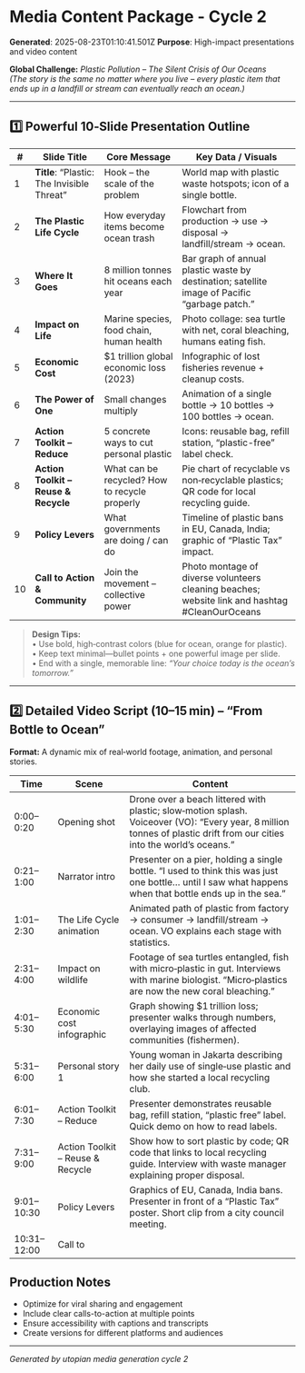# Media Content Package - Cycle 2

**Generated**: 2025-08-23T01:10:41.501Z
**Purpose**: High-impact presentations and video content

**Global Challenge:** *Plastic Pollution – The Silent Crisis of Our Oceans*  
*(The story is the same no matter where you live – every plastic item that ends up in a landfill or stream can eventually reach an ocean.)*

---

## 1️⃣ Powerful 10‑Slide Presentation Outline

| # | Slide Title | Core Message | Key Data / Visuals |
|---|-------------|--------------|--------------------|
| 1 | **Title**: “Plastic: The Invisible Threat” | Hook – the scale of the problem | World map with plastic waste hotspots; icon of a single bottle. |
| 2 | **The Plastic Life Cycle** | How everyday items become ocean trash | Flowchart from production → use → disposal → landfill/stream → ocean. |
| 3 | **Where It Goes** | 8 million tonnes hit oceans each year | Bar graph of annual plastic waste by destination; satellite image of Pacific “garbage patch.” |
| 4 | **Impact on Life** | Marine species, food chain, human health | Photo collage: sea turtle with net, coral bleaching, humans eating fish. |
| 5 | **Economic Cost** | $1 trillion global economic loss (2023) | Infographic of lost fisheries revenue + cleanup costs. |
| 6 | **The Power of One** | Small changes multiply | Animation of a single bottle → 10 bottles → 100 bottles → ocean. |
| 7 | **Action Toolkit – Reduce** | 5 concrete ways to cut personal plastic | Icons: reusable bag, refill station, “plastic-free” label check. |
| 8 | **Action Toolkit – Reuse & Recycle** | What can be recycled? How to recycle properly | Pie chart of recyclable vs non‑recyclable plastics; QR code for local recycling guide. |
| 9 | **Policy Levers** | What governments are doing / can do | Timeline of plastic bans in EU, Canada, India; graphic of “Plastic Tax” impact. |
|10| **Call to Action & Community** | Join the movement – collective power | Photo montage of diverse volunteers cleaning beaches; website link and hashtag #CleanOurOceans |

> **Design Tips:**  
> • Use bold, high‑contrast colors (blue for ocean, orange for plastic).  
> • Keep text minimal—bullet points + one powerful image per slide.  
> • End with a single, memorable line: *“Your choice today is the ocean’s tomorrow.”*

---

## 2️⃣ Detailed Video Script (10–15 min) – “From Bottle to Ocean”

**Format:** A dynamic mix of real‑world footage, animation, and personal stories.

| Time | Scene | Content |
|------|-------|---------|
|0:00–0:20|Opening shot|Drone over a beach littered with plastic; slow‑motion splash. Voiceover (VO): “Every year, 8 million tonnes of plastic drift from our cities into the world’s oceans.” |
|0:21–1:00|Narrator intro|Presenter on a pier, holding a single bottle. “I used to think this was just one bottle… until I saw what happens when that bottle ends up in the sea.” |
|1:01–2:30|The Life Cycle animation|Animated path of plastic from factory → consumer → landfill/stream → ocean. VO explains each stage with statistics. |
|2:31–4:00|Impact on wildlife|Footage of sea turtles entangled, fish with micro‑plastic in gut. Interviews with marine biologist. “Micro‑plastics are now the new coral bleaching.” |
|4:01–5:30|Economic cost infographic|Graph showing $1 trillion loss; presenter walks through numbers, overlaying images of affected communities (fishermen). |
|5:31–6:00|Personal story 1|Young woman in Jakarta describing her daily use of single‑use plastic and how she started a local recycling club. |
|6:01–7:30|Action Toolkit – Reduce|Presenter demonstrates reusable bag, refill station, “plastic free” label. Quick demo on how to read labels. |
|7:31–9:00|Action Toolkit – Reuse & Recycle|Show how to sort plastic by code; QR code that links to local recycling guide. Interview with waste manager explaining proper disposal. |
|9:01–10:30|Policy Levers|Graphics of EU, Canada, India bans. Presenter in front of a “Plastic Tax” poster. Short clip from a city council meeting. |
|10:31–12:00|Call to

## Production Notes
- Optimize for viral sharing and engagement
- Include clear calls-to-action at multiple points
- Ensure accessibility with captions and transcripts
- Create versions for different platforms and audiences

---
*Generated by utopian media generation cycle 2*

